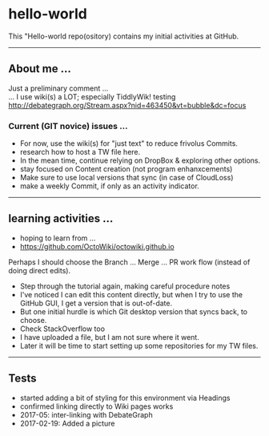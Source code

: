 # hello-world
This "Hello-world repo(ository) contains my initial activities at GitHub.

<hr>
<h2> About me ...</h2>

Just a preliminary comment ... <br>
... I use wiki(s) a LOT; especially TiddlyWik! 
testing http://debategraph.org/Stream.aspx?nid=463450&vt=bubble&dc=focus

<h3> Current (GIT novice) issues ... </h3>

* For now, use the wiki(s) for "just text" to reduce frivolus Commits.
* research how to host a TW file here.
* In the mean time, continue relying on DropBox & exploring other options.
* stay focused on Content creation (not program enhanxcements)
* Make sure to use local versions that sync (in case of CloudLoss)
* make a weekly Commit, if only as an activity indicator.

<hr>
<h2> learning activities ... </h2>

* hoping to learn from ...
* https://github.com/OctoWiki/octowiki.github.io

Perhaps I should choose the Branch ... Merge ... PR work flow (instead of doing direct edits).

* Step through the tutorial again, making careful procedure notes
* I've noticed I can edit this content directly, but when I try to use the GitHub GUI, I get a version that is out-of-date.
* But one initial hurdle is which Git desktop version that syncs back, to choose.
* Check StackOverflow too
* I have uploaded a file, but I am not sure where it went.
* Later it will be time to start setting up some repositories for my TW files.

<hr>
<h2> Tests </h2>

* started adding a bit of styling for this environment via Headings
* confirmed linking directly to Wiki pages works
* 2017-05: inter-linking with DebateGraph
* 2017-02-19: Added a picture
